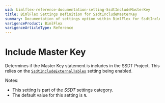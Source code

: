 ```yaml
---
uid: bimlflex-reference-documentation-setting-SsdtIncludeMasterKey
title: BimlFlex Settings Definition for SsdtIncludeMasterKey
summary: Documentation of settings option within BimlFlex for SsdtIncludeMasterKey
varigenceProduct: BimlFlex
varigenceArticleType: Reference
---
```


# Include Master Key

Determines if the Master Key statement is includes in the SSDT Project. This relies on the [`SsdtIncludeExternalTables`](xref:bimlflex-reference-documentation-setting-SsdtIncludeExternalTables) setting being enabled.

Notes:

* This setting is part of the *SSDT* settings category.
* The default value for this setting is `N`.
